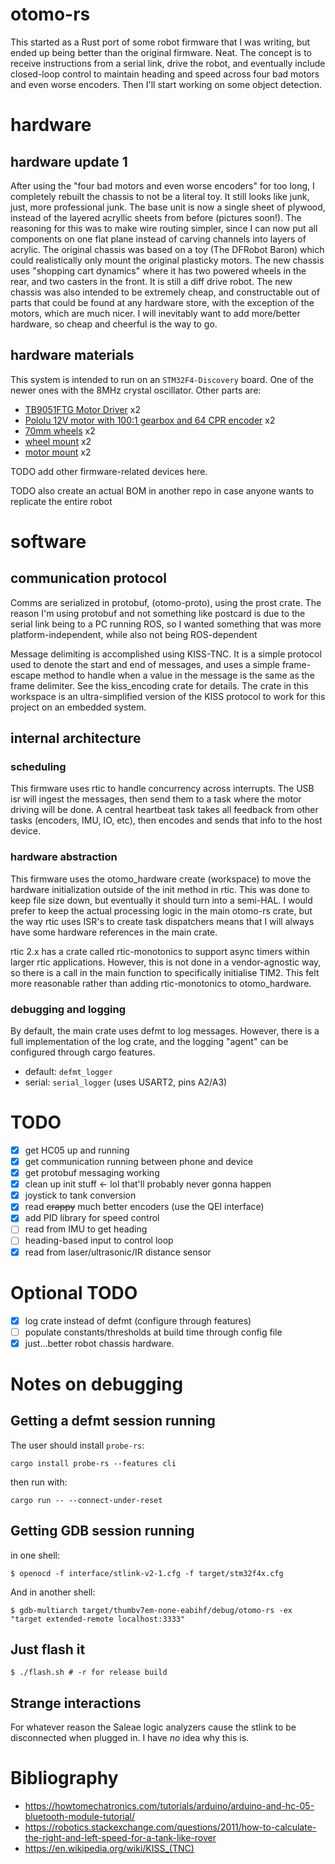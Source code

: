 # otomo-rs
This started as a Rust port of some robot firmware that I was writing, but ended up being better than the original firmware.  Neat.  The concept is to receive instructions from a serial link, drive the robot, and eventually include closed-loop control to maintain heading and speed across four bad motors and even worse encoders.  Then I'll start working on some object detection.

# hardware
## hardware update 1
After using the "four bad motors and even worse encoders" for too long, I completely rebuilt the chassis to not be a literal toy.  It still looks like junk, just, more professional junk.  The base unit is now a single sheet of plywood, instead of the layered acryllic sheets from before (pictures soon!).  The reasoning for this was to make wire routing simpler, since I can now put all components on one flat plane instead of carving channels into layers of acrylic.  The original chassis was based on a toy (The DFRobot Baron) which could realistically only mount the original plasticky motors.  The new chassis uses "shopping cart dynamics" where it has two powered wheels in the rear, and two casters in the front.  It is still a diff drive robot.  The new chassis was also intended to be extremely cheap, and constructable out of parts that could be found at any hardware store, with the exception of the motors, which are much nicer.  I will inevitably want to add more/better hardware, so cheap and cheerful is the way to go.

## hardware materials
This system is intended to run on an `STM32F4-Discovery` board.  One of the newer ones with the 8MHz crystal oscillator.  Other parts are:
- [TB9051FTG Motor Driver](https://www.pololu.com/product/2997) x2
- [Pololu 12V motor with 100:1 gearbox and 64 CPR encoder](https://www.pololu.com/product/4755) x2
- [70mm wheels](https://www.pololu.com/product/3272) x2
- [wheel mount](https://www.pololu.com/product/2674) x2
- [motor mount](https://www.pololu.com/product/1084) x2

TODO add other firmware-related devices here.  

TODO also create an actual BOM in another repo in case anyone wants to replicate the entire robot

# software
## communication protocol
Comms are serialized in protobuf, (otomo-proto), using the prost crate.  The reason I'm using protobuf and not something like postcard is due to the serial link being to a PC running ROS, so I wanted something that was more platform-independent, while also not being ROS-dependent

Message delimiting is accomplished using KISS-TNC.  It is a simple protocol used to denote the start and end of messages, and uses a simple frame-escape method to handle when a value in the message is the same as the frame delimiter.  See the kiss_encoding crate for details.  The crate in this workspace is an ultra-simplified version of the KISS protocol to work for this project on an embedded system.

## internal architecture

### scheduling 
This firmware uses rtic to handle concurrency across interrupts.  The USB isr will ingest the messages, then send them to a task where the motor driving will be done.  A central heartbeat task takes all feedback from other tasks (encoders, IMU, IO, etc), then encodes and sends that info to the host device.

### hardware abstraction
This firmware uses the otomo_hardware create (workspace) to move the hardware initialization outside of the init method in rtic.  This was done to keep file size down, but eventually it should turn into a semi-HAL.  I would prefer to keep the actual processing logic in the main otomo-rs crate, but the way rtic uses ISR's to create task dispatchers means that I will always have some hardware references in the main crate.

rtic 2.x has a crate called rtic-monotonics to support async timers within larger rtic applications.  However, this is not done in a vendor-agnostic way, so there is a call in the main function to specifically initialise TIM2.  This felt more reasonable rather than adding rtic-monotonics to otomo_hardware.

### debugging and logging
By default, the main crate uses defmt to log messages.  However, there is a full implementation of the log crate, and the logging "agent" can be configured through cargo features.
- default: `defmt_logger`
- serial: `serial_logger` (uses USART2, pins A2/A3)

# TODO

- [X] get HC05 up and running
- [X] get communication running between phone and device
- [X] get protobuf messaging working
- [X] clean up init stuff <- lol that'll probably never gonna happen
- [X] joystick to tank conversion
- [X] read ~~crappy~~ much better encoders (use the QEI interface)
- [X] add PID library for speed control
- [ ] read from IMU to get heading
- [ ] heading-based input to control loop
- [X] read from laser/ultrasonic/IR distance sensor

# Optional TODO
- [X] log crate instead of defmt (configure through features)
- [ ] populate constants/thresholds at build time through config file
- [X] just...better robot chassis hardware.

# Notes on debugging
## Getting a defmt session running
The user should install `probe-rs`:
```console
cargo install probe-rs --features cli
```
then run with:
```console
cargo run -- --connect-under-reset
```

## Getting GDB session running
in one shell:
```console 
$ openocd -f interface/stlink-v2-1.cfg -f target/stm32f4x.cfg
```
And in another shell: 
```console 
$ gdb-multiarch target/thumbv7em-none-eabihf/debug/otomo-rs -ex "target extended-remote localhost:3333"
```

## Just flash it
```console
$ ./flash.sh # -r for release build
```

## Strange interactions
For whatever reason the Saleae logic analyzers cause the stlink to be disconnected when plugged in.  I have *no* idea why this is.

# Bibliography
- https://howtomechatronics.com/tutorials/arduino/arduino-and-hc-05-bluetooth-module-tutorial/
- https://robotics.stackexchange.com/questions/2011/how-to-calculate-the-right-and-left-speed-for-a-tank-like-rover
- https://en.wikipedia.org/wiki/KISS_(TNC)
